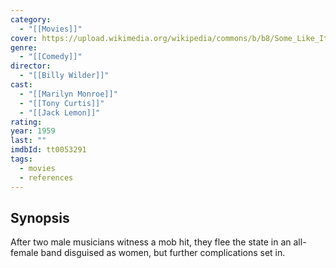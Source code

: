 ```yaml
---
category:
  - "[[Movies]]"
cover: https://upload.wikimedia.org/wikipedia/commons/b/b8/Some_Like_It_Hot_%281959_poster%29.png
genre:
  - "[[Comedy]]"
director:
  - "[[Billy Wilder]]"
cast:
  - "[[Marilyn Monroe]]"
  - "[[Tony Curtis]]"
  - "[[Jack Lemon]]"
rating: 
year: 1959
last: ""
imdbId: tt0053291
tags:
  - movies
  - references
---
```

## Synopsis

After two male musicians witness a mob hit, they flee the state in an all-female band disguised as women, but further complications set in.